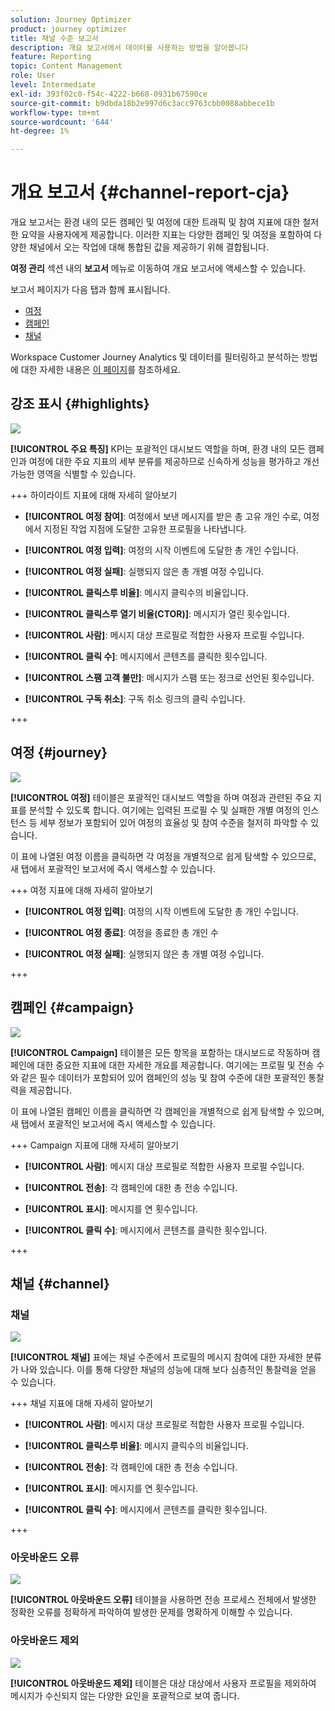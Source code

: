 ```yaml
---
solution: Journey Optimizer
product: journey optimizer
title: 채널 수준 보고서
description: 개요 보고서에서 데이터를 사용하는 방법을 알아봅니다
feature: Reporting
topic: Content Management
role: User
level: Intermediate
exl-id: 393f02c0-f54c-4222-b668-0931b67590ce
source-git-commit: b9dbda18b2e997d6c3acc9763cbb0088abbece1b
workflow-type: tm+mt
source-wordcount: '644'
ht-degree: 1%

---
```


# 개요 보고서 {#channel-report-cja}

개요 보고서는 환경 내의 모든 캠페인 및 여정에 대한 트래픽 및 참여 지표에 대한 철저한 요약을 사용자에게 제공합니다. 이러한 지표는 다양한 캠페인 및 여정을 포함하여 다양한 채널에서 오는 작업에 대해 통합된 값을 제공하기 위해 결합됩니다.

**여정 관리** 섹션 내의 **보고서** 메뉴로 이동하여 개요 보고서에 액세스할 수 있습니다.

보고서 페이지가 다음 탭과 함께 표시됩니다.

* [여정](#journey)
* [캠페인](#campaign)
* [채널](#channel)

Workspace Customer Journey Analytics 및 데이터를 필터링하고 분석하는 방법에 대한 자세한 내용은 [이 페이지](https://experienceleague.adobe.com/en/docs/analytics-platform/using/cja-workspace/home)를 참조하세요.

## 강조 표시 {#highlights}

![](assets/cja-highlights.png)

**[!UICONTROL 주요 특징]** KPI는 포괄적인 대시보드 역할을 하며, 환경 내의 모든 캠페인과 여정에 대한 주요 지표의 세부 분류를 제공하므로 신속하게 성능을 평가하고 개선 가능한 영역을 식별할 수 있습니다.

+++ 하이라이트 지표에 대해 자세히 알아보기

* **[!UICONTROL 여정 참여]**: 여정에서 보낸 메시지를 받은 총 고유 개인 수로, 여정에서 지정된 작업 지점에 도달한 고유한 프로필을 나타냅니다.

* **[!UICONTROL 여정 입력]**: 여정의 시작 이벤트에 도달한 총 개인 수입니다.

* **[!UICONTROL 여정 실패]**: 실행되지 않은 총 개별 여정 수입니다.

* **[!UICONTROL 클릭스루 비율]**: 메시지 클릭수의 비율입니다.

* **[!UICONTROL 클릭스루 열기 비율(CTOR)]**: 메시지가 열린 횟수입니다.

* **[!UICONTROL 사람]**: 메시지 대상 프로필로 적합한 사용자 프로필 수입니다.

* **[!UICONTROL 클릭 수]**: 메시지에서 콘텐츠를 클릭한 횟수입니다.

* **[!UICONTROL 스팸 고객 불만]**: 메시지가 스팸 또는 정크로 선언된 횟수입니다.

* **[!UICONTROL 구독 취소]**: 구독 취소 링크의 클릭 수입니다.

+++

## 여정 {#journey}

![](assets/cja-channel-journeys.png)

**[!UICONTROL 여정]** 테이블은 포괄적인 대시보드 역할을 하며 여정과 관련된 주요 지표를 분석할 수 있도록 합니다. 여기에는 입력된 프로필 수 및 실패한 개별 여정의 인스턴스 등 세부 정보가 포함되어 있어 여정의 효율성 및 참여 수준을 철저히 파악할 수 있습니다.

이 표에 나열된 여정 이름을 클릭하면 각 여정을 개별적으로 쉽게 탐색할 수 있으므로, 새 탭에서 포괄적인 보고서에 즉시 액세스할 수 있습니다.

+++ 여정 지표에 대해 자세히 알아보기

* **[!UICONTROL 여정 입력]**: 여정의 시작 이벤트에 도달한 총 개인 수입니다.

* **[!UICONTROL 여정 종료]**: 여정을 종료한 총 개인 수

* **[!UICONTROL 여정 실패]**: 실행되지 않은 총 개별 여정 수입니다.

+++

## 캠페인 {#campaign}

![](assets/cja-channel-campaigns.png)

**[!UICONTROL Campaign]** 테이블은 모든 항목을 포함하는 대시보드로 작동하며 캠페인에 대한 중요한 지표에 대한 자세한 개요를 제공합니다. 여기에는 프로필 및 전송 수와 같은 필수 데이터가 포함되어 있어 캠페인의 성능 및 참여 수준에 대한 포괄적인 통찰력을 제공합니다.

이 표에 나열된 캠페인 이름을 클릭하면 각 캠페인을 개별적으로 쉽게 탐색할 수 있으며, 새 탭에서 포괄적인 보고서에 즉시 액세스할 수 있습니다.

+++ Campaign 지표에 대해 자세히 알아보기

* **[!UICONTROL 사람]**: 메시지 대상 프로필로 적합한 사용자 프로필 수입니다.

* **[!UICONTROL 전송]**: 각 캠페인에 대한 총 전송 수입니다.

* **[!UICONTROL 표시]**: 메시지를 연 횟수입니다.

* **[!UICONTROL 클릭 수]**: 메시지에서 콘텐츠를 클릭한 횟수입니다.

+++

## 채널 {#channel}

### 채널

![](assets/cja-channels.png)

**[!UICONTROL 채널]** 표에는 채널 수준에서 프로필의 메시지 참여에 대한 자세한 분류가 나와 있습니다. 이를 통해 다양한 채널의 성능에 대해 보다 심층적인 통찰력을 얻을 수 있습니다.

+++ 채널 지표에 대해 자세히 알아보기

* **[!UICONTROL 사람]**: 메시지 대상 프로필로 적합한 사용자 프로필 수입니다.

* **[!UICONTROL 클릭스루 비율]**: 메시지 클릭수의 비율입니다.

* **[!UICONTROL 전송]**: 각 캠페인에 대한 총 전송 수입니다.

* **[!UICONTROL 표시]**: 메시지를 연 횟수입니다.

* **[!UICONTROL 클릭 수]**: 메시지에서 콘텐츠를 클릭한 횟수입니다.

+++

### 아웃바운드 오류

![](assets/cja-channels-outbound-errors.png)

**[!UICONTROL 아웃바운드 오류]** 테이블을 사용하면 전송 프로세스 전체에서 발생한 정확한 오류를 정확하게 파악하여 발생한 문제를 명확하게 이해할 수 있습니다.

### 아웃바운드 제외

![](assets/cja-channels-outbound-excluded.png)

**[!UICONTROL 아웃바운드 제외]** 테이블은 대상 대상에서 사용자 프로필을 제외하여 메시지가 수신되지 않는 다양한 요인을 포괄적으로 보여 줍니다.
